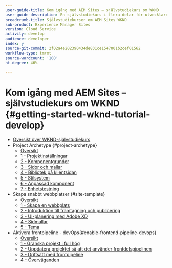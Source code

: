 ```yaml
---
user-guide-title: Kom igång med AEM Sites – självstudiekurs om WKND
user-guide-description: En självstudiekurs i flera delar för utvecklare som är nya inom AEM. Implementera en AEM-sajt för ett fiktivt livsstilsmärke, WKND. Aktivera frontend-pipeline för att påskynda utvecklingen till distributionscykeln.
breadcrumb-title: Självstudiekurser om AEM Sites WKND
sub-product: Experience Manager Sites
version: Cloud Service
activity: develop
audience: developer
index: y
source-git-commit: 2f02a4e202390434de831ce1547001b2cef01562
workflow-type: tm+mt
source-wordcount: '108'
ht-degree: 46%

---
```



# Kom igång med AEM Sites – självstudiekurs om WKND {#getting-started-wknd-tutorial-develop}

+ [Översikt över WKND-självstudiekurs](overview.md)
+ Project Archetype {#project-archetype}
   + [Översikt](./project-archetype/overview.md)
   + [1 - Projektinställningar](./project-archetype/project-setup.md)
   + [2 - Komponentgrunder](./project-archetype/component-basics.md)
   + [3 - Sidor och mallar](./project-archetype/pages-templates.md)
   + [4 - Bibliotek på klientsidan](./project-archetype/client-side-libraries.md)
   + [5 - Stilsystem](./project-archetype/style-system.md)
   + [6 - Anpassad komponent](./project-archetype/custom-component.md)
   + [7 - Enhetstestning](./project-archetype/unit-testing.md)
+ Skapa snabbt webbplatser {#site-template}
   + [Översikt](./site-template/overview.md)
   + [1 - Skapa en webbplats](./site-template/create-site.md)
   + [2 - Introduktion till framtagning och publicering](./site-template/author-content-publish.md)
   + [3 - UI-planering med Adobe XD](./site-template/ui-planning-adobe-xd.md)
   + [4 - Sidmallar](./site-template/page-templates.md)
   + [5 - Tema](./site-template/theming.md)
+ Aktivera frontpipeline - devOps{#enable-frontend-pipeline-devops}
   + [Översikt](./enable-frontend-pipeline/overview.md)
   + [1 - Granska projekt i full hög](./enable-frontend-pipeline/review-uifrontend-module.md)
   + [2 - Uppdatera projektet så att det använder frontdelspipelinen](./enable-frontend-pipeline/update-project.md)
   + [3 - Driftsätt med frontpipeline](./enable-frontend-pipeline/create-frontend-pipeline.md)
   + [4 - Överväganden](./enable-frontend-pipeline/considerations.md)

